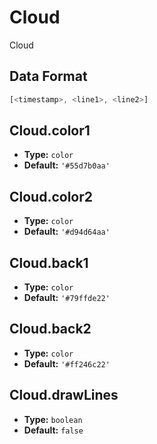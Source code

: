 # Cloud

Cloud

## Data Format

```js
[<timestamp>, <line1>, <line2>]
```

## Cloud.color1
- **Type:** `color`
- **Default:** `'#55d7b0aa'`

## Cloud.color2
- **Type:** `color`
- **Default:** `'#d94d64aa'`

## Cloud.back1
- **Type:** `color`
- **Default:** `'#79ffde22'`

## Cloud.back2
- **Type:** `color`
- **Default:** `'#ff246c22'`

## Cloud.drawLines
- **Type:** `boolean`
- **Default:** `false`

